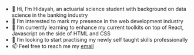 - 👋 Hi, I’m Hidayah, an actuarial science student with background on data science in the banking industry 
- 👀 I’m interested to mark my presence in the web development industry
- 🌱 I’m currently learning to enhance my current toolkits on top of React, Javascript on the side of HTML and CSS
- 💞️ I’m looking to start practising my newly self taught skills professionally 
- 📫 Feel free to reach me my [email](mailto:hidayahmsabah@gmail.com)

<!---
hidayahmsabah/hidayahmsabah is a ✨ special ✨ repository because its `README.md` (this file) appears on your GitHub profile.
You can click the Preview link to take a look at your changes.
--->
